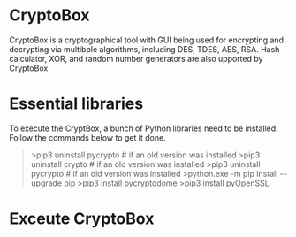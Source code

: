 # CryptoBox 
CryptoBox is a cryptographical tool with GUI being used for encrypting and decrypting via multibple algorithms, including DES, TDES, AES, RSA. 
Hash calculator, XOR, and random number generators are also upported by CryptoBox.

# Essential libraries
To execute the CryptBox, a bunch of Python libraries need to be installed. Follow the commands below to get it done.

<blockquote>
>pip3 uninstall pycrypto     # if an old version was installed
>pip3 uninstall crypto       # if an old version was installed
>pip3 uninstall pycrypto     # if an old version was installed
>python.exe -m pip install --upgrade pip
>pip3 install pycryptodome
>pip3 install pyOpenSSL
</blockquote>

# Exceute CryptoBox
